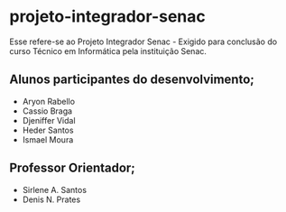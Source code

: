 # projeto-integrador-senac
Esse refere-se ao Projeto Integrador Senac - Exigido para conclusão do curso Técnico em Informática pela instituição Senac.

## Alunos participantes do desenvolvimento;

* Aryon Rabello
* Cassio Braga
* Djeniffer Vidal
* Heder Santos
* Ismael Moura

## Professor Orientador;

* Sirlene A. Santos
* Denis N. Prates

